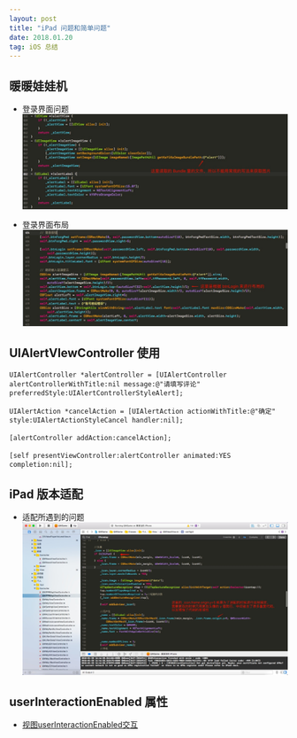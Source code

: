 ```yaml
---
layout: post
title: "iPad 问题和简单问题"
date: 2018.01.20
tag: iOS 总结
---
```


## 暖暖娃娃机
- 登录界面问题
    ![](media/15164111244478/15164204342495.jpg)

- 登录界面布局
![](media/15164111244478/15164206538007.jpg)

<!-- more -->

## UIAlertVIewController 使用

```
UIAlertController *alertController = [UIAlertController alertControllerWithTitle:nil message:@"请填写评论" preferredStyle:UIAlertControllerStyleAlert];

UIAlertAction *cancelAction = [UIAlertAction actionWithTitle:@"确定" style:UIAlertActionStyleCancel handler:nil];

[alertController addAction:cancelAction];

[self presentViewController:alertController animated:YES completion:nil];

```



## iPad 版本适配
- 适配所遇到的问题
![](media/15164111244478/15164381701964.jpg)


## userInteractionEnabled 属性
- [视图userInteractionEnabled交互](https://www.jianshu.com/p/febef5ce9adc)

